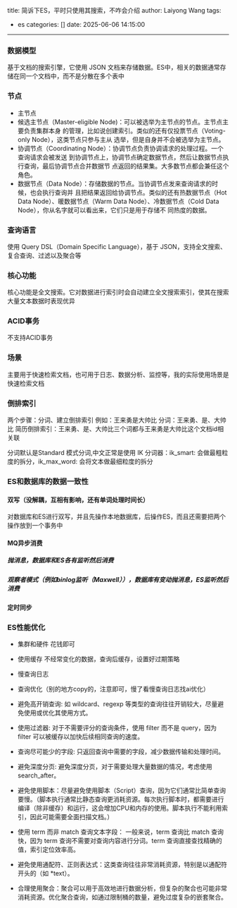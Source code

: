 title: 简诉下ES，平时只使用其搜索，不咋会介绍
author: Laiyong Wang
tags:
  - es
categories: []
date: 2025-06-06 14:15:00
---
### 数据模型
基于文档的搜索引擎，它使用 JSON 文档来存储数据。ES中，相关的数据通常存储在同一个文档中，而不是分散在多个表中
### 节点
- 主节点
- 候选主节点（Master-eligible Node)：可以被选举为主节点的节点。主节点主要负责集群本身
的管理，⽐如说创建索引。类似的还有仅投票节点（Voting-only Node），这类节点只参与主从
选举，但是⾃身并不会被选举为主节点。
- 协调节点（Coordinating Node）：协调节点负责协调请求的处理过程。⼀个查询请求会被发送
到协调节点上，协调节点确定数据节点，然后让数据节点执⾏查询，最后协调节点合并数据节
点返回的结果集。⼤多数节点都会兼任这个⻆⾊。
- 数据节点（Data Node）：存储数据的节点。当协调节点发来查询请求的时候，也会执⾏查询并
且把结果返回给协调节点。类似的还有热数据节点（Hot Data Node）、暖数据节点（Warm Data Node）、冷数据节点（Cold Data Node），你从名字就可以看出来，它们只是⽤于存储不
同热度的数据。

### 查询语言
使用 Query DSL（Domain Specific Language），基于 JSON，支持全文搜索、复合查询、过滤以及聚合等

### 核心功能
核心功能是全文搜索。它对数据进行索引时会自动建立全文搜索索引，使其在搜索大量文本数据时表现优异

### ACID事务
不支持ACID事务

### 场景
主要用于快速检索文档，也可用于日志、数据分析、监控等，我的实际使用场景是快速检索文档

### 倒排索引

两个步骤：分词、建立倒排索引
例如：王来勇是大帅比 
分词：王来勇、是、大帅比
简历倒排索引：王来勇、是、大帅比三个词都与王来勇是大帅比这个文档id相关联

分词默认是Standard 模式分词,中文正常是使用 IK 分词器：ik_smart: 会做最粗粒度的拆分，ik_max_word: 会将文本做最细粒度的拆分

### ES和数据库的数据一致性
#### 双写（没解耦，互相有影响，还有单词处理时间长）
对数据库和ES进行双写，并且先操作本地数据库，后操作ES，而且还需要把两个操作放到一个事务中
#### MQ异步消费
##### 抛消息，数据库和ES各有监听然后消费
##### 观察者模式（例如binlog监听（Maxwell）），数据库有变动抛消息，ES监听然后消费
#### 定时同步

### ES性能优化
- 集群和硬件
花钱即可
- 使用缓存
不经常变化的数据，查询后缓存，设置好过期策略
- 慢查询日志
- 查询优化（别的地方copy的，注意即可，慢了看慢查询日志找ai优化）

 - 避免高开销查询: 如 wildcard、regexp 等类型的查询往往开销较大，尽量避免使用或优化其使用方式。
 - 使用过滤器: 对于不需要评分的查询条件，使用 filter 而不是 query，因为 filter 可以被缓存以加快后续相同查询的速度。
 - 查询尽可能少的字段: 只返回查询中需要的字段，减少数据传输和处理时间。
 - 避免深度分页: 避免深度分页，对于需要处理大量数据的情况，考虑使用 search_after。
 - 避免使用脚本：尽量避免使用脚本（Script）查询，因为它们通常比简单查询要慢。（脚本执行通常比静态查询更消耗资源。每次执行脚本时，都需要进行编译（除非缓存）和运行，这会增加CPU和内存的使用。脚本执行不能利用索引，因此可能需要全面扫描文档。）
 - 使用 term 而非 match 查询文本字段： 一般来说，term 查询比 match 查询快，因为 term 查询不需要对查询内容进行分词。term 查询直接查找精确的值，索引定位效率高。  
 - 避免使用通配符、正则表达式：这类查询往往非常消耗资源，特别是以通配符开头的（如 *text）。
 - 合理使用聚合：聚合可以用于高效地进行数据分析，但复杂的聚合也可能非常消耗资源。优化聚合查询，如通过限制桶的数量，避免过度复杂的嵌套聚合。
 
